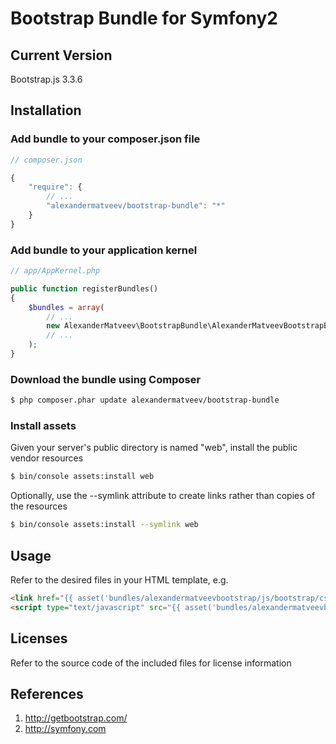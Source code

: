 Bootstrap Bundle for Symfony2
=======================

## Current Version

Bootstrap.js 3.3.6

## Installation

### Add bundle to your composer.json file

``` js
// composer.json

{
    "require": {
		// ...
        "alexandermatveev/bootstrap-bundle": "*"
    }
}
```

### Add bundle to your application kernel

``` php
// app/AppKernel.php

public function registerBundles()
{
    $bundles = array(
        // ...
        new AlexanderMatveev\BootstrapBundle\AlexanderMatveevBootstrapBundle(),
        // ...
    );
}
```

### Download the bundle using Composer

``` bash
$ php composer.phar update alexandermatveev/bootstrap-bundle
```

### Install assets

Given your server's public directory is named "web", install the public vendor resources

``` bash
$ bin/console assets:install web
```

Optionally, use the --symlink attribute to create links rather than copies of the resources 

``` bash
$ bin/console assets:install --symlink web
```

## Usage

Refer to the desired files in your HTML template, e.g.

``` html
<link href="{{ asset('bundles/alexandermatveevbootstrap/js/bootstrap/css/bootstrap.min.css') }}" rel="stylesheet">
<script type="text/javascript" src="{{ asset('bundles/alexandermatveevbootstrap/js/bootstrap/js/bootstrap.min.js') }}"></script>
```

## Licenses

Refer to the source code of the included files for license information

## References

1. http://getbootstrap.com/
2. http://symfony.com
